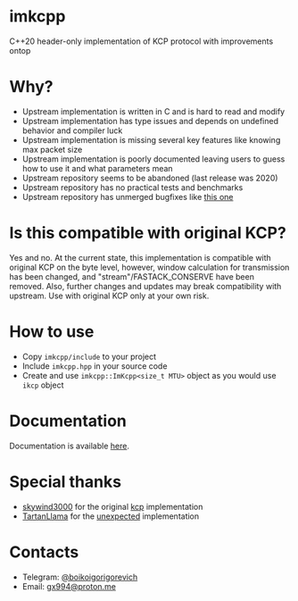 # imkcpp
C++20 header-only implementation of KCP protocol with improvements ontop

# Why?
- Upstream implementation is written in C and is hard to read and modify
- Upstream implementation has type issues and depends on undefined behavior and compiler luck
- Upstream implementation is missing several key features like knowing max packet size
- Upstream implementation is poorly documented leaving users to guess how to use it and what parameters mean
- Upstream repository seems to be abandoned (last release was 2020)
- Upstream repository has no practical tests and benchmarks
- Upstream repository has unmerged bugfixes like [this one](https://github.com/skywind3000/kcp/pull/291)

# Is this compatible with original KCP?
Yes and no. At the current state, this implementation is compatible with original KCP on the byte level, however, window calculation for transmission has been changed, and "stream"/FASTACK_CONSERVE have been removed. Also, further changes and updates may break compatibility with upstream. Use with original KCP only at your own risk.

# How to use
- Copy `imkcpp/include` to your project
- Include `imkcpp.hpp` in your source code
- Create and use `imkcpp::ImKcpp<size_t MTU>` object as you would use `ikcp` object

# Documentation

Documentation is available [here](https://gallardo994.github.io/imkcpp/html/index.html).

# Special thanks
- [skywind3000](https://github.com/skywind3000) for the original [kcp](https://github.com/skywind3000/kcp) implementation
- [TartanLlama](https://github.com/TartanLlama) for the [unexpected](https://github.com/TartanLlama/expected) implementation

# Contacts

- Telegram: [@boikoigorigorevich](https://t.me/boikoigorigorevich)
- Email: [gx994@proton.me](mailto:gx994@proton.me)
